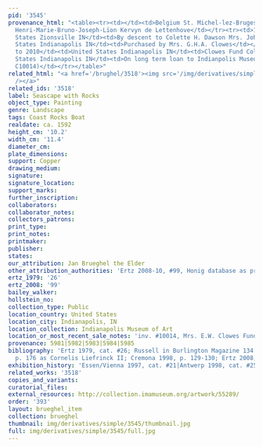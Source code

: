 ```yaml
---
pid: '3545'
provenance_html: "<table><tr><td></td><td>Belgium St. Michel-lez-Bruges Belgium Brussels</td><td>Baron
  Henri-Marie-Bruno-Joseph-Lïon Kervyn de Lettenhove</td></tr><tr><td>1948</td><td>United
  States Zionsville IN</td><td>By descent to Colette H. Dawson Mrs. John W. Dawson</td></tr><tr><td>1960</td><td>United
  States Indianapolis IN</td><td>Purchased by Mrs. G.H.A. Clowes</td></tr><tr><td>1967
  to 2010</td><td>United States Indianapolis IN</td><td>Clowes Fund Collection</td></tr><tr><td>1971</td><td>United
  States Indianapolis IN</td><td>On long term loan to Indianpolis Museum of Art (as
  C10014)</td></tr></table>"
related_html: "<a href='/brughel/3518'><img src='/img/derivatives/simple/3518/thumbnail.jpg'
  /></a>"
related_ids: '3518'
label: Seascape with Rocks
object_type: Painting
genre: Landscape
tags: Coast Rocks Boat
realdate: ca. 1592
height_cm: '10.2'
width_cm: '11.4'
diameter_cm: 
plate_dimensions: 
support: Copper
drawing_medium: 
signature: 
signature_location: 
support_marks: 
further_inscription: 
collaborators: 
collaborator_notes: 
collectors_patrons: 
print_type: 
print_notes: 
printmaker: 
publisher: 
states: 
our_attribution: Jan Brueghel the Elder
other_attribution_authorities: 'Ertz 2008-10, #99, Honig database as probable'
ertz_1979: '26'
ertz_2008: '99'
bailey_walker: 
hollstein_no: 
collection_type: Public
location_country: United States
location_city: Indianapolis, IN
location_collection: Indianapolis Museum of Art
location_or_most_recent_sale_notes: 'inv. #10014, Mrs. E.W. Clowes Fund'
provenance: 5981|5982|5983|5984|5985
bibliography: 'Ertz 1979, cat. #26; Russell in Burlington Magazine 134 (March 1992),
  p. 176 as Cornelis Liefrinck II; Cremona 1998, p. 129-130; Ertz 2008, cat. #99'
exhibition_history: 'Essen/Vienna 1997, cat. #21|Antwerp 1998, cat. #25'
related_works: '3518'
copies_and_variants: 
curatorial_files: 
external_resources: http://collection.imamuseum.org/artwork/55289/
order: '393'
layout: brueghel_item
collection: brueghel
thumbnail: img/derivatives/simple/3545/thumbnail.jpg
full: img/derivatives/simple/3545/full.jpg
---
```

